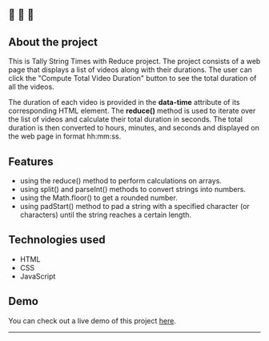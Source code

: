 ## 🔔 🔔 🔔

## About the project

This is Tally String Times with Reduce project. The project consists of a web page that displays a list of videos along with their durations. The user can click the "Compute Total Video Duration" button to see the total duration of all the videos.

The duration of each video is provided in the **data-time** attribute of its corresponding HTML element. The **reduce()** method is used to iterate over the list of videos and calculate their total duration in seconds. The total duration is then converted to hours, minutes, and seconds and displayed on the web page in format hh:mm:ss.

## Features

-   using the reduce() method to perform calculations on arrays.
-   using split() and parseInt() methods to convert strings into numbers.
-   using the Math.floor() to get a rounded number.
-   using padStart() method to pad a string with a specified character (or characters) until the string reaches a certain length.

## Technologies used

-   HTML
-   CSS
-   JavaScript

## Demo

You can check out a live demo of this project [here](https://elenacoder.github.io/JavaScript30-Projects/project-18-tally-string-times-with-reduce/).

---
